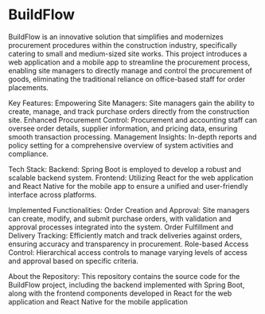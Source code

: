 # BuildFlow

BuildFlow is an innovative solution that simplifies and modernizes procurement procedures within the construction industry, specifically catering to small and medium-sized site works. This project introduces a web application and a mobile app to streamline the procurement process, enabling site managers to directly manage and control the procurement of goods, eliminating the traditional reliance on office-based staff for order placements.

Key Features:
Empowering Site Managers: Site managers gain the ability to create, manage, and track purchase orders directly from the construction site.
Enhanced Procurement Control: Procurement and accounting staff can oversee order details, supplier information, and pricing data, ensuring smooth transaction processing.
Management Insights: In-depth reports and policy setting for a comprehensive overview of system activities and compliance.

Tech Stack:
Backend: Spring Boot is employed to develop a robust and scalable backend system.
Frontend: Utilizing React for the web application and React Native for the mobile app to ensure a unified and user-friendly interface across platforms.

Implemented Functionalities:
Order Creation and Approval: Site managers can create, modify, and submit purchase orders, with validation and approval processes integrated into the system.
Order Fulfillment and Delivery Tracking: Efficiently match and track deliveries against orders, ensuring accuracy and transparency in procurement.
Role-based Access Control: Hierarchical access controls to manage varying levels of access and approval based on specific criteria.

About the Repository:
This repository contains the source code for the BuildFlow project, including the backend implemented with Spring Boot, along with the frontend components developed in React for the web application and React Native for the mobile application
